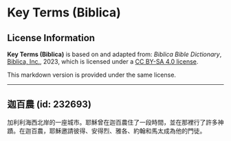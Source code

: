 # Key Terms (Biblica)

## License Information

**Key Terms (Biblica)** is based on and adapted from: _Biblica Bible Dictionary_, [Biblica, Inc.](https://www.biblica.com/), 2023, which is licensed under a [CC BY-SA 4.0 license](https://creativecommons.org/licenses/by-sa/4.0/legalcode.en).

This markdown version is provided under the same license.



--------------------------------

## 迦百農 (id: 232693)

加利利海西北岸的一座城市。耶穌曾在迦百農住了一段時間，並在那裡行了許多神蹟。在迦百農，耶穌邀請彼得、安得烈、雅各、約翰和馬太成為他的門徒。


